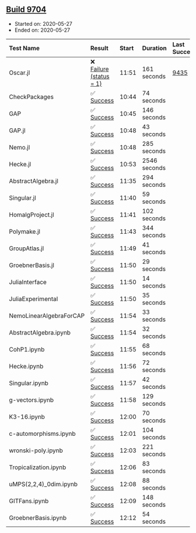 ## [Build 9704](https://oscarci.mathematik.uni-kl.de/job/oscar/9704/)

* Started on: 2020-05-27
* Ended on: 2020-05-27

| Test Name    | Result | Start | Duration | Last Success | First Failure |
|:-------------|:-------|:------|:---------|:-------------|:--------------|
| Oscar.jl | ❌ [Failure (status = 1)](https://oscarci.mathematik.uni-kl.de/job/oscar/9704/artifact/logs/build-9704/Oscar.jl.log) | 11:51 | 161 seconds | [9435](https://oscarci.mathematik.uni-kl.de/job/oscar/9435/) | [9436](https://oscarci.mathematik.uni-kl.de/job/oscar/9436/) |
| CheckPackages | ✅ [Success](https://oscarci.mathematik.uni-kl.de/job/oscar/9704/artifact/logs/build-9704/CheckPackages.log) | 10:44 | 74 seconds |  |  |
| GAP | ✅ [Success](https://oscarci.mathematik.uni-kl.de/job/oscar/9704/artifact/logs/build-9704/GAP.log) | 10:45 | 146 seconds |  |  |
| GAP.jl | ✅ [Success](https://oscarci.mathematik.uni-kl.de/job/oscar/9704/artifact/logs/build-9704/GAP.jl.log) | 10:48 | 43 seconds |  |  |
| Nemo.jl | ✅ [Success](https://oscarci.mathematik.uni-kl.de/job/oscar/9704/artifact/logs/build-9704/Nemo.jl.log) | 10:48 | 285 seconds |  |  |
| Hecke.jl | ✅ [Success](https://oscarci.mathematik.uni-kl.de/job/oscar/9704/artifact/logs/build-9704/Hecke.jl.log) | 10:53 | 2546 seconds |  |  |
| AbstractAlgebra.jl | ✅ [Success](https://oscarci.mathematik.uni-kl.de/job/oscar/9704/artifact/logs/build-9704/AbstractAlgebra.jl.log) | 11:35 | 294 seconds |  |  |
| Singular.jl | ✅ [Success](https://oscarci.mathematik.uni-kl.de/job/oscar/9704/artifact/logs/build-9704/Singular.jl.log) | 11:40 | 59 seconds |  |  |
| HomalgProject.jl | ✅ [Success](https://oscarci.mathematik.uni-kl.de/job/oscar/9704/artifact/logs/build-9704/HomalgProject.jl.log) | 11:41 | 102 seconds |  |  |
| Polymake.jl | ✅ [Success](https://oscarci.mathematik.uni-kl.de/job/oscar/9704/artifact/logs/build-9704/Polymake.jl.log) | 11:43 | 344 seconds |  |  |
| GroupAtlas.jl | ✅ [Success](https://oscarci.mathematik.uni-kl.de/job/oscar/9704/artifact/logs/build-9704/GroupAtlas.jl.log) | 11:49 | 41 seconds |  |  |
| GroebnerBasis.jl | ✅ [Success](https://oscarci.mathematik.uni-kl.de/job/oscar/9704/artifact/logs/build-9704/GroebnerBasis.jl.log) | 11:50 | 29 seconds |  |  |
| JuliaInterface | ✅ [Success](https://oscarci.mathematik.uni-kl.de/job/oscar/9704/artifact/logs/build-9704/JuliaInterface.log) | 11:50 | 14 seconds |  |  |
| JuliaExperimental | ✅ [Success](https://oscarci.mathematik.uni-kl.de/job/oscar/9704/artifact/logs/build-9704/JuliaExperimental.log) | 11:50 | 35 seconds |  |  |
| NemoLinearAlgebraForCAP | ✅ [Success](https://oscarci.mathematik.uni-kl.de/job/oscar/9704/artifact/logs/build-9704/NemoLinearAlgebraForCAP.log) | 11:54 | 33 seconds |  |  |
| AbstractAlgebra.ipynb | ✅ [Success](https://oscarci.mathematik.uni-kl.de/job/oscar/9704/artifact/logs/build-9704/AbstractAlgebra.ipynb.log) | 11:54 | 32 seconds |  |  |
| CohP1.ipynb | ✅ [Success](https://oscarci.mathematik.uni-kl.de/job/oscar/9704/artifact/logs/build-9704/CohP1.ipynb.log) | 11:55 | 68 seconds |  |  |
| Hecke.ipynb | ✅ [Success](https://oscarci.mathematik.uni-kl.de/job/oscar/9704/artifact/logs/build-9704/Hecke.ipynb.log) | 11:56 | 72 seconds |  |  |
| Singular.ipynb | ✅ [Success](https://oscarci.mathematik.uni-kl.de/job/oscar/9704/artifact/logs/build-9704/Singular.ipynb.log) | 11:57 | 42 seconds |  |  |
| g-vectors.ipynb | ✅ [Success](https://oscarci.mathematik.uni-kl.de/job/oscar/9704/artifact/logs/build-9704/g-vectors.ipynb.log) | 11:58 | 129 seconds |  |  |
| K3-16.ipynb | ✅ [Success](https://oscarci.mathematik.uni-kl.de/job/oscar/9704/artifact/logs/build-9704/K3-16.ipynb.log) | 12:00 | 70 seconds |  |  |
| c-automorphisms.ipynb | ✅ [Success](https://oscarci.mathematik.uni-kl.de/job/oscar/9704/artifact/logs/build-9704/c-automorphisms.ipynb.log) | 12:01 | 104 seconds |  |  |
| wronski-poly.ipynb | ✅ [Success](https://oscarci.mathematik.uni-kl.de/job/oscar/9704/artifact/logs/build-9704/wronski-poly.ipynb.log) | 12:03 | 221 seconds |  |  |
| Tropicalization.ipynb | ✅ [Success](https://oscarci.mathematik.uni-kl.de/job/oscar/9704/artifact/logs/build-9704/Tropicalization.ipynb.log) | 12:06 | 83 seconds |  |  |
| uMPS(2,2,4)_0dim.ipynb | ✅ [Success](https://oscarci.mathematik.uni-kl.de/job/oscar/9704/artifact/logs/build-9704/uMPS-2-2-4-_0dim.ipynb.log) | 12:08 | 88 seconds |  |  |
| GITFans.ipynb | ✅ [Success](https://oscarci.mathematik.uni-kl.de/job/oscar/9704/artifact/logs/build-9704/GITFans.ipynb.log) | 12:09 | 148 seconds |  |  |
| GroebnerBasis.ipynb | ✅ [Success](https://oscarci.mathematik.uni-kl.de/job/oscar/9704/artifact/logs/build-9704/GroebnerBasis.ipynb.log) | 12:12 | 54 seconds |  |  |
